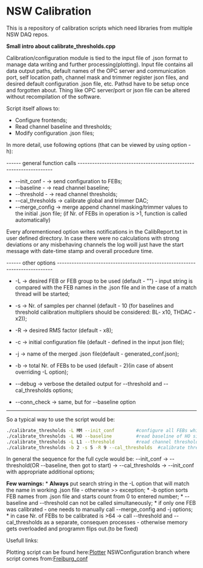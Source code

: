 # NSW Calibration

This is a repository of calibration scripts which 
need libraries from multiple NSW DAQ repos.

**Small intro about calibrate_thresholds.cpp**

Calibration/configuration module is tied to the input file of .json format to manage data writing and further processing(plotting).
Input file contains all data output paths, default names of the OPC server and communication port, self location path,
channel mask and trimmer register json files, and desired default configuration .json file, etc.
Pathsd have to be setup once and forgotten about. Thing like OPC server/port or json file can be altered without recompilation of the software.

Script itself allows to:

* Configure frontends;
* Read channel baseline and thresholds;
* Modify configuration .json files;

In more detail, use following options (that can be viewed by using option -h):

------ general function calls -------------------------------------------------------------------

* --init_conf 	-	-> send configuration to FEBs;
* --baseline 	-	-> read channel baseline;
* --threshold	-	-> read channel thresholds;
* --cal_thresholds	-> calibrate global and trimmer DAC;
* --merge_config	-> merge append channel masking/trimmer values to the initial .json file;
			(if Nr. of FEBs in operation is >1, function is called automatically)

Every aforementioned option writes notifications in the CalibReport.txt in user defined directory.
In case there were no calculations with strong deviations or any misbehaving channels the log woill just have the start 
message with date-time stamp and overall procedure time.
 
------ other options ----------------------------------------------------------------------------

* -L -> desired FEB or FEB group to be used (default - "") - input string is compared with the FEB names in the .json file and in the case of a match thread will be started;
* -s -> Nr. of samples per channel (default - 10 (for baselines and threshold calibration multipliers should be considered: BL- x10, THDAC - x2));
* -R -> desired RMS factor (default - x8);
* -c -> initial configuration file (default - defined in the input json file);
* -j -> name of the merged .json file(default - generated_conf.json);
* -b -> total Nr. of FEBs to be used (default - 2)(in case of absent overriding -L option);

* --debug -> verbose the detailed output for --threshold and --cal_thresholds options;
* --conn_check -> same, but for --baseline option
-------------------------------------------------------------------------------------------------

So a typical way to use the script would be:

```bash
./calibrate_thresholds -L MM --init_conf		#configure all FEBs which name (in.xml/.json files) have MM in their naming;
./calibrate_thresholds -L HO --baseline			#read baseline of HO side FEBs with 10(x10) samples per channel;
./calibrate_thresholds -L L1 --threshold		#read channel thresholds of L1(layer one) FEBs on the DW;
./calibrate_thresholds -b 2 -s 5 -R 9 --cal_thresholds 	#calibrate threshold and trimmer DAC on the first two FEB VMMs in the .json file;

```
In general the sequence for the full cycle would be: --init_conf -> --threshold(OR --baseline, then got to start) -> --cal_thresholds -> --init_conf
with appropriate additional options;

**Few warnings:**
	* **Always** put search string in the -L option that will match the name in working .json file - otherwise >> exception;
	* -b option sorts FEB names from .json file and starts count from 0 to entered number;
	* --baseline and --threshold can not be called simultaneously;
	* if only one FEB was calibrated - one needs to manually call --merge_config and -j options;
	* in case Nr. of FEBs to be calibrated is >64 -> call --threshold and --cal_thresholds as a separate, consequen processes - otherwise memory gets overloaded and programm flips out.(to be fixed)


Usefull links:

Plotting script can be found here:[Plotter](https://gitlab.cern.ch/vplesano/nswcalibrationdataplotter/tree/master)
NSWConfiguration branch where script comes from:[Freiburg_conf](https://gitlab.cern.ch/atlas-muon-nsw-daq/NSWConfiguration/tree/Freiburg_config)


